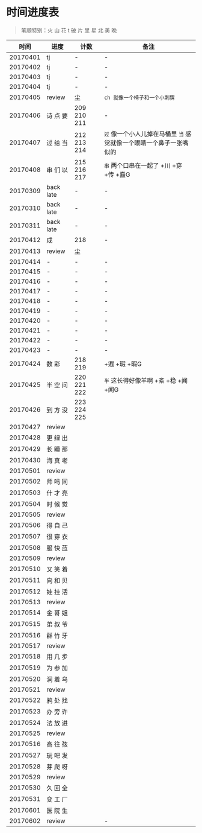 # 时间进度表
> 笔顺特别：火 山 花 t 破 片 里 星 北 美 晚

|时间|进度|计数|备注|
|---|---|---|---|
|20170401|tj|-|-|
|20170402|tj|-|-|
|20170403|tj|-|-|
|20170404|tj|-|-|
|20170405|review|尘 |`ch 就像一个椅子和一个小刺猬`|
|20170406|诗 点 要|209 210 211|-|
|20170407|过 给 当|212 213 214|`过` 像一个小人儿掉在马桶里 `当` 感觉就像一个眼睛一个鼻子一张嘴似的|
|20170408|串 们 以|215 216 217|`串` 两个口串在一起了  +川 +穿 +传 +矗G|
|20170309|back late|-|-|
|20170310|back late|-|-|
|20170311|back late|-|-|
|20170412|成|218|-|
|20170413|review|尘||
|20170414|-|-|-|
|20170415|-|-|-|
|20170416|-|-|-|
|20170417|-|-|-|
|20170418|-|-|-|
|20170419|-|-|-|
|20170420|-|-|-|
|20170421|-|-|-|
|20170422|-|-|-|
|20170423|-|-|-|
|20170424|数 彩|218 219|+遐 +瑕 +暇G|
|20170425|半 空 问|220 221 222|`半` 这长得好像羊啊 +紊 +稳 +闻 +闻G|
|20170426|到 方 没|223 224 225||
|20170427|review|||
|20170428|更 绿 出|||
|20170429|长 睡 那|||
|20170430|海 真 老|||
|20170501|review|||
|20170502|师 吗 同|||
|20170503|什 才 亮|||
|20170504|时 候 觉|||
|20170505|review|||
|20170506|得 自 己|||
|20170507|很 穿 衣|||
|20170508|服 快 蓝|||
|20170509|review|||
|20170510|又 笑 着|||
|20170511|向 和 贝|||
|20170512|娃 挂 活|||
|20170513|review|||
|20170514|金 哥 姐|||
|20170515|弟 叔 爷|||
|20170516|群 竹 牙|||
|20170517|review|||
|20170518|用 几 步|||
|20170519|为 参 加|||
|20170520|洞 着 乌|||
|20170521|review|||
|20170522|鸦 处 找|||
|20170523|办 旁 许|||
|20170524|法 放 进|||
|20170525|review|||
|20170516|高 往 孩|||
|20170527|玩 吧 发|||
|20170528|芽 爬 呀|||
|20170529|review|||
|20170530|久 回 全|||
|20170531|变 工 厂|||
|20170601|医 院 生|||
|20170602|review||-|